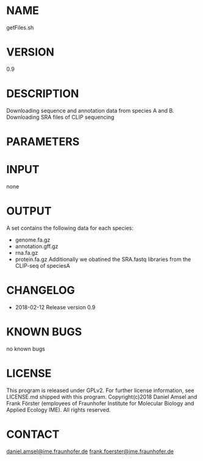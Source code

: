 # NAME 
getFiles.sh
# VERSION
0.9
# DESCRIPTION
Downloading sequence and annotation data from species A and B. 
Downloading SRA files of CLIP sequencing
# PARAMETERS
# INPUT
none
# OUTPUT
A set contains the following data for each species:
- genome.fa.gz
- annotation.gff.gz
- rna.fa.gz
- protein.fa.gz
Additionally we obatined the SRA.fastq libraries from the CLIP-seq of speciesA
# CHANGELOG
- 2018-02-12 Release version 0.9
# KNOWN BUGS
no known bugs
# LICENSE
This program is released under GPLv2. For further license information, see LICENSE.md shipped with this program.
Copyright(c)2018 Daniel Amsel and Frank Förster (employees of Fraunhofer Institute for Molecular Biology and Applied Ecology IME).
All rights reserved.
# CONTACT
daniel.amsel@ime.fraunhofer.de
frank.foerster@ime.fraunhofer.de
